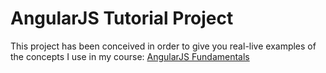 AngularJS Tutorial Project
===============================

This project has been conceived in order to give you real-live examples of the concepts I use in my course: [AngularJS Fundamentals](https://tutorialedge.net/course/angular-js-fundamentals)

